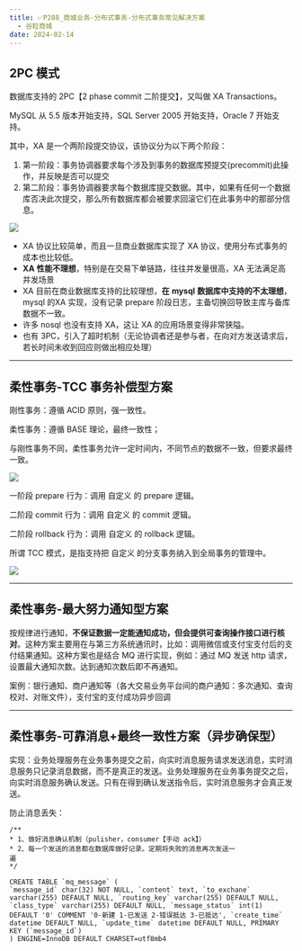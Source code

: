 ```yaml
---
title: ✅P288_商城业务-分布式事务-分布式事务常见解决方案
  - 谷粒商城
date: 2024-02-14
---
```


<!-- more -->

## 2PC 模式

数据库支持的 2PC【2 phase commit 二阶提交】，又叫做 XA Transactions。

MySQL 从 5.5 版本开始支持，SQL Server 2005 开始支持，Oracle 7 开始支持。

其中，XA 是一个两阶段提交协议，该协议分为以下两个阶段：

1. 第一阶段：事务协调器要求每个涉及到事务的数据库预提交(precommit)此操作，并反映是否可以提交
2. 第二阶段：事务协调器要求每个数据库提交数据。其中，如果有任何一个数据库否决此次提交，那么所有数据库都会被要求回滚它们在此事务中的那部分信息。

![](https://cfmall-hello.oss-cn-beijing.aliyuncs.com/img/202401/10f561ffc006f32c293428b34fdb94f8.png#id=A78IT&originHeight=403&originWidth=550&originalType=binary&ratio=1&rotation=0&showTitle=false&status=done&style=none&title=)

- XA 协议比较简单，而且一旦商业数据库实现了 XA 协议，使用分布式事务的成本也比较低。
- **XA** **性能不理想**，特别是在交易下单链路，往往并发量很高，XA 无法满足高并发场景
- XA 目前在商业数据库支持的比较理想，**在** **mysql** **数据库中支持的不太理想**，mysql 的XA 实现，没有记录 prepare 阶段日志，主备切换回导致主库与备库数据不一致。
- 许多 nosql 也没有支持 XA，这让 XA 的应用场景变得非常狭隘。
- 也有 3PC，引入了超时机制（无论协调者还是参与者，在向对方发送请求后，若长时间未收到回应则做出相应处理）

---

## 柔性事务-TCC 事务补偿型方案

刚性事务：遵循 ACID 原则，强一致性。

柔性事务：遵循 BASE 理论，最终一致性；

与刚性事务不同，柔性事务允许一定时间内，不同节点的数据不一致，但要求最终一致。

![](https://cfmall-hello.oss-cn-beijing.aliyuncs.com/img/202401/b49b5fc707d4c84446fe1af965e2f415.png#id=NMaWX&originHeight=442&originWidth=581&originalType=binary&ratio=1&rotation=0&showTitle=false&status=done&style=none&title=)

一阶段 prepare 行为：调用 自定义 的 prepare 逻辑。

二阶段 commit 行为：调用 自定义 的 commit 逻辑。

二阶段 rollback 行为：调用 自定义 的 rollback 逻辑。

所谓 TCC 模式，是指支持把 自定义 的分支事务纳入到全局事务的管理中。

![](https://cfmall-hello.oss-cn-beijing.aliyuncs.com/img/202401/129ff42c242495e753bfecf0f401c2e6.png#id=Rb3yF&originHeight=401&originWidth=840&originalType=binary&ratio=1&rotation=0&showTitle=false&status=done&style=none&title=)

---

## 柔性事务-最大努力通知型方案

按规律进行通知，**不保证数据一定能通知成功，但会提供可查询操作接口进行核对**。这种方案主要用在与第三方系统通讯时，比如：调用微信或支付宝支付后的支付结果通知。这种方案也是结合 MQ 进行实现，例如：通过 MQ 发送 http 请求，设置最大通知次数。达到通知次数后即不再通知。

案例：银行通知、商户通知等（各大交易业务平台间的商户通知：多次通知、查询校对、对账文件），支付宝的支付成功异步回调

---

## 柔性事务-可靠消息+最终一致性方案（异步确保型）

实现：业务处理服务在业务事务提交之前，向实时消息服务请求发送消息，实时消息服务只记录消息数据，而不是真正的发送。业务处理服务在业务事务提交之后，向实时消息服务确认发送。只有在得到确认发送指令后，实时消息服务才会真正发送。

防止消息丢失：

```
/**
* 1、做好消息确认机制（pulisher，consumer【手动 ack】）
* 2、每一个发送的消息都在数据库做好记录。定期将失败的消息再次发送一
遍
*/

CREATE TABLE `mq_message` (
`message_id` char(32) NOT NULL, `content` text, `to_exchane` varchar(255) DEFAULT NULL, `routing_key` varchar(255) DEFAULT NULL, `class_type` varchar(255) DEFAULT NULL, `message_status` int(1) DEFAULT '0' COMMENT '0-新建 1-已发送 2-错误抵达 3-已抵达', `create_time` datetime DEFAULT NULL, `update_time` datetime DEFAULT NULL, PRIMARY KEY (`message_id`)
) ENGINE=InnoDB DEFAULT CHARSET=utf8mb4
```
